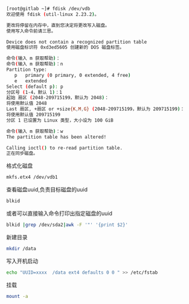 ```sh
[root@gitlab ~]# fdisk /dev/vdb
欢迎使用 fdisk (util-linux 2.23.2)。

更改将停留在内存中，直到您决定将更改写入磁盘。
使用写入命令前请三思。

Device does not contain a recognized partition table
使用磁盘标识符 0xd3ed5605 创建新的 DOS 磁盘标签。

命令(输入 m 获取帮助)：
命令(输入 m 获取帮助)：n
Partition type:
   p   primary (0 primary, 0 extended, 4 free)
   e   extended
Select (default p): p
分区号 (1-4，默认 1)：1
起始 扇区 (2048-209715199，默认为 2048)：
将使用默认值 2048
Last 扇区, +扇区 or +size{K,M,G} (2048-209715199，默认为 209715199)：
将使用默认值 209715199
分区 1 已设置为 Linux 类型，大小设为 100 GiB

命令(输入 m 获取帮助)：w
The partition table has been altered!

Calling ioctl() to re-read partition table.
正在同步磁盘。
```
格式化磁盘
```sh
mkfs.etx4 /dev/vdb1
```
查看磁盘uuid,负责目标磁盘的uuid
```sh
blkid
```
或者可以直接输入命令打印出指定磁盘的uuid
```sh
blkid |grep /dev/sda2|awk -F '"' '{print $2}'
```
新建目录
```sh
mkdir /data
```
写入开机启动
```sh
echo "UUID=xxxx  /data ext4 defaults 0 0 " >> /etc/fstab
```
挂载
```sh
mount -a 
```